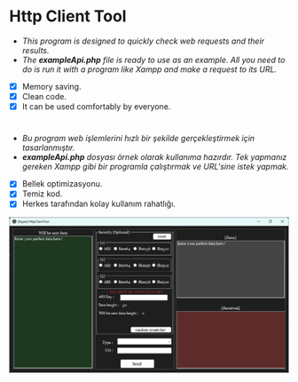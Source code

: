 # Http Client Tool
- *This program is designed to quickly check web requests and their results.*
- *The **exampleApi.php** file is ready to use as an example. All you need to do is run it with a program like Xampp and make a request to its URL.*
  
- [x] Memory saving.
- [x] Clean code.
- [x] It can be used comfortably by everyone.

#
- *Bu program web işlemlerini hızlı bir şekilde gerçekleştirmek için tasarlanmıştır.*
- ***exampleApi.php** dosyası örnek olarak kullanıma hazırdır. Tek yapmanız gereken Xampp gibi bir programla çalıştırmak ve URL'sine istek yapmak.*
- [x] Bellek optimizasyonu.
- [x] Temiz kod.
- [x] Herkes tarafından kolay kullanım rahatlığı.  

![Logo](/HttpClientTool/img/Ekran%20görüntüsü%202024-08-11%20064831.png)
#